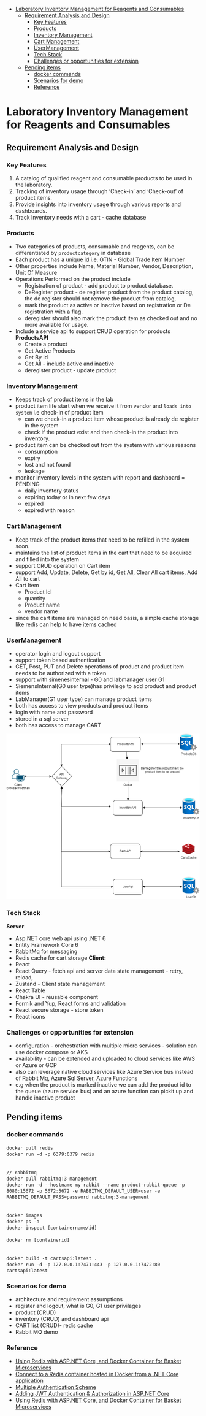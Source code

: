 
- [Laboratory Inventory Management for Reagents and Consumables](#laboratory-inventory-management-for-reagents-and-consumables)
  - [Requirement Analysis and Design](#requirement-analysis-and-design)
    - [Key Features](#key-features)
    - [Products](#products)
    - [Inventory Management](#inventory-management)
    - [Cart Management](#cart-management)
    - [UserManagement](#usermanagement)
    - [Tech Stack](#tech-stack)
    - [Challenges or opportunities for extension](#challenges-or-opportunities-for-extension)
  - [Pending items](#pending-items)
    - [docker commands](#docker-commands)
    - [Scenarios for demo](#scenarios-for-demo)
    - [Reference](#reference)

# Laboratory Inventory Management for Reagents and Consumables
## Requirement Analysis and Design

### Key Features
1. A catalog of qualified reagent and consumable products to be used in the laboratory.
2. Tracking of inventory usage through ‘Check-in’ and ‘Check-out’ of product items.
3. Provide insights into inventory usage through various reports and dashboards.
4. Track Inventory needs with a cart - cache database

### Products
  - Two categories of products, consumable and reagents, can be differentiated by `productcategory` in database
  - Each product has a unique id i.e. GTIN - Global Trade Item Number
  - Other properties include Name, Material Number, Vendor, Description, Unit Of Measure
  - Operations Performed on the product include
    - Registration of product - add product to product database.
    - DeRegister product - de register product from the product catalog, the de register should not remove the product from catalog, 
    - mark the product as active or inactive based on registration or De registration with a flag.
    - deregister should also mark the product item as checked out and no more available for usage.
  - Include a service api to support CRUD operation for products **ProductsAPI**
    - Create a product
    - Get Active Products
    - Get By Id
    - Get All - include active and inactive
    - deregister product - update product 
### Inventory Management
  - Keeps track of product items in the lab
  - product item life start when we receive it from vendor and `loads into system` i.e check-in of product item
    - can we check-in a product item whose product is already de register in the system
    - check if the product exist and then check-in the product into inventory.
  - product item can be checked out from the system with various reasons  
    - consumption
    - expiry
    - lost and not found
    - leakage
  - monitor inventory levels in the system with report and dashboard = PENDING
    - daily inventory status
    - expiring today or in next few days
    - expired
    - expired with reason

### Cart Management
  - Keep track of the product items that need to be refilled in the system soon.
  - maintains the list of product items in the cart that need to be acquired and filled into the system
  - support CRUD operation on Cart item
  - support Add, Update, Delete, Get by id, Get All, Clear All cart items, Add All to cart
  - Cart Item
    - Product Id 
    - quantity 
    - Product name
    - vendor name 
  - since the cart items are managed on need basis, a simple cache storage like redis can help to have items cached
  
### UserManagement
  - operator login and logout support 
  - support token based authentication
  - GET, Post, PUT and Delete operations of product and product item needs to be authorized with a token
  - support with simenesinternal - G0 and labmanager user G1
  - SiemensInternal(G0 user type)has privilege to add product and product items
  - LabManager(G1 user type) can manage product items
  - both has access to view products and product items
  - login with name and password
  - stored in a sql server
  - both has access to manage CART

  ![](design.png)

### Tech Stack
 **Server**
 - Asp.NET core web api using .NET 6
 - Entity Framework Core 6
 - RabbitMq for messaging
 - Redis cache for cart storage
**Client:**
 - React
 - React Query - fetch api and server data state management - retry, reload, 
 - Zustand - Client state management
 - React Table
 - Chakra UI  - reusable component
 - Formik and Yup, React forms and validation
 - React secure storage  - store token
 - React icons

### Challenges or opportunities for extension
 - configuration - orchestration with multiple micro services - solution can use docker compose or AKS
 - availability - can be extended and uploaded to cloud services like AWS or Azure or GCP
 - also can leverage native cloud services like Azure Service bus instead of Rabbit Mq, Azure Sql Server, Azure Functions
 - e.g when the product is marked inactive we can add the product id to the queue (azure service bus) and an azure function can pickit up and handle inactive product

## Pending items
  
### docker commands

  ```docker
  docker pull redis
  docker run -d -p 6379:6379 redis
  

  // rabbitmq
  docker pull rabbitmq:3-management
  docker run -d --hostname my-rabbit --name product-rabbit-queue -p 8080:15672 -p 5672:5672 -e RABBITMQ_DEFAULT_USER=user -e RABBITMQ_DEFAULT_PASS=password rabbitmq:3-management 


  docker images
  docker ps -a
  docker inspect [containername/id]
  
  docker rm [containerid]


 docker build -t cartsapi:latest .
 docker run -d -p 127.0.0.1:7471:443 -p 127.0.0.1:7472:80 cartsapi:latest
  ```

  ### Scenarios for demo
   - architecture and requirement assumptions
   - register and logout, what is G0, G1 user privilages
   - product (CRUD)
   - inventory (CRUD) and dashboard api
   - CART list (CRUD)- redis cache
   - Rabbit MQ demo
  


  ### Reference
  - [Using Redis with ASP.NET Core, and Docker Container for Basket Microservices](https://medium.com/aspnetrun/using-redis-with-asp-net-core-and-docker-container-for-basket-microservices-715ff739186e)
  - [Connect to a Redis container hosted in Docker from a .NET Core application](https://jeremylindsayni.wordpress.com/2016/11/24/connect-to-a-redis-container-hosted-in-docker-from-a-net-core-application/)
  - [Multiple Authentication Scheme](https://medium.com/@lucas.rafael.araujo/asp-net-core-3-1-multiple-authentication-schemes-with-jwt-c860d673a71f)
  - [Adding JWT Authentication & Authorization in ASP.NET Core](https://youtu.be/mgeuh8k3I4g)
  - [Using Redis with ASP.NET Core, and Docker Container for Basket Microservices](https://medium.com/aspnetrun/using-redis-with-asp-net-core-and-docker-container-for-basket-microservices-715ff739186e)


